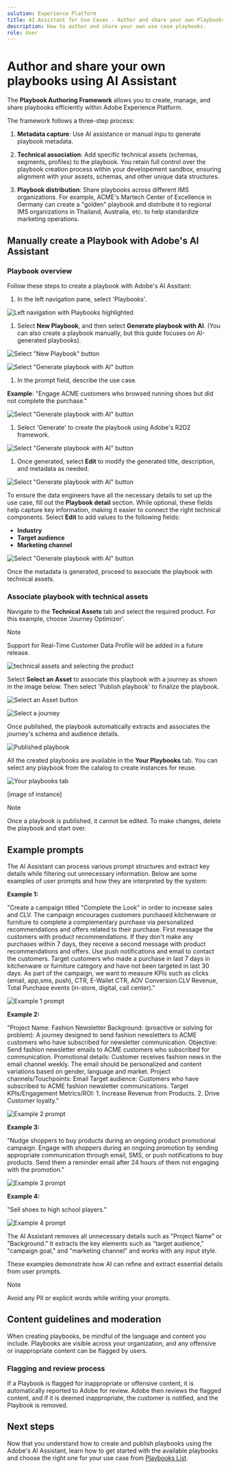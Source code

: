```yaml
---
solution: Experience Platform
title: AI Assistant for Use Cases - Author and share your own Playbooks.
description: How to author and share your own use case playbooks.
role: User
---
```


# Author and share your own playbooks using AI Assistant

The **Playbook Authoring Framework** allows you to create, manage, and share playbooks efficiently within Adobe Experience Platform. 

The framework follows a three-step process:

1. **Metadata capture**: Use AI assistance or manual inpu to generate playbook metadata.

2. **Technical association**: Add specific technical assets (schemas, segments, profiles) to the playbook. You retain full control over the playbook creation process within your developement sandbox, ensuring alignment with your assets, schemas, and other unique data structures.

3. **Playbook distribution**: Share playbooks across different IMS organizations. For example, ACME's Martech Center of Excellence in Germany can create a "golden" playbook and distribute it to regional IMS organizations in Thailand, Australia, etc. to help standardize marketing operations.

## Manually create a Playbook with Adobe's AI Assistant

### Playbook overview

Follow these steps to create a playbook with Adobe's AI Assitant:

1. In the left navigation pane, select 'Playbooks'. 

![Left navigation with Playbooks highlighted](/help/use-case-playbooks/assets/playbooks/authoring/playbooks.png)

1. Select **New Playbook**, and then select **Generate playbook with AI**. (You can also create a playbook manually, but this guide focuses on AI-generated playbooks).

![Select "New Playbook" button](/help/use-case-playbooks/assets/playbooks/authoring/new-playbook.png)

![Select "Generate playbook with AI" button](/help/use-case-playbooks/assets/playbooks/authoring/generate-playbook.png)

1. In the prompt field, describe the use case. 

**Example**: "Engage ACME customers who browsed running shoes but did not complete the purchase."

![Select "Generate playbook with AI" button](/help/use-case-playbooks/assets/playbooks/authoring/prompt.png)

1. Select 'Generate' to create the playbook using Adobe's R2D2 framework. 

![Select "Generate playbook with AI" button](/help/use-case-playbooks/assets/playbooks/authoring/generate.png)

1. Once generated, select **Edit** to modify the generated title, description, and metadata as needed.

![Select "Generate playbook with AI" button](/help/use-case-playbooks/assets/playbooks/authoring/edit.png)

To ensure the data engineers have all the necessary details to set up the use case, fill out the **Playbook detail** section. While optional, these fields help capture key information, making it easier to connect the right technical components. Select **Edit** to add values to the following fields:

* **Industry**
* **Target audience**
* **Marketing channel**

![Select "Generate playbook with AI" button](/help/use-case-playbooks/assets/playbooks/authoring/edit-details.png)

Once the metadata is generated, proceed to associate the playbook with technical assets.

### Associate playbook with technical assets

Navigate to the **Technical Assets** tab and select the required product. For this example, choose 'Journey Optimizer'. 

>[!NOTE]
>
> Support for Real-Time Customer Data Profile will be added in a future release.

![technical assets and selecting the product](/help/use-case-playbooks/assets/playbooks/authoring/technical-assets-add-required-product.png)

Select **Select an Asset** to associate this playbook with a journey as shown in the image below. Then select 'Publish playbook' to finalize the playbook. 

![Select an Asset button](/help/use-case-playbooks/assets/playbooks/authoring/select-assets.png)

![Select a journey](/help/use-case-playbooks/assets/playbooks/authoring/select-assets.png)

Once published, the playbook automatically extracts and associates the journey's schema and audience details.

![Published playbook](/help/use-case-playbooks/assets/playbooks/authoring/publish-playbook.png)

All the created playbooks are available in the **Your Playbooks** tab. You can select any playbook from the catalog to create instances for reuse.

![Your playbooks tab](/help/use-case-playbooks/assets/playbooks/authoring/your-playbooks-tab.png)

[image of instance]

>[!NOTE]
>
> Once a playbook is published, it cannot be edited. To make changes, delete the playbook and start over. 

## Example prompts 

The AI Assistant can process various prompt structures and extract key details while filtering out unnecessary information. Below are some examples of user prompts and how they are interpreted by the system:

**Example 1:**

"Create a campaign titled "Complete the Look" in order to increase sales and CLV. The campaign encourages customers purchased kitchenware or furniture to complete a complementary purchase via personalized recommendations and offers related to their purchase. First message the customers with product recommendations. If they don't make any purchases within 7 days, they receive a second message with product recommendations and offers. Use push notifications and email to contact the customers. Target customers who made a purchase in last 7 days in kitchenware or furniture category and have not been targeted in last 30 days. As part of the campaign, we want to measure KPIs such as clicks (email, app,sms, push), CTR, E-Wallet CTR, AOV Conversion.CLV Revenue, Total Purchase events (in-store, digital, call center)."

![Example 1 prompt](/help/use-case-playbooks/assets/playbooks/authoring/example-prompt.png)

**Example 2:**

"Project Name: Fashion Newsletter
Background: (proactive or solving for problem): A journey designed to send fashion newsletters to ACME customers who have subscribed for newsletter communication.
Objective: Send fashion newsletter emails to ACME customers who subscribed for communication.
Promotional details: Customer receives fashion news in the email channel weekly. The email should be personalized and content variations based on gender, language and market.
Project channels/Touchpoints: Email
Target audience: Customers who have subscribed to ACME fashion newsletter communications.
Target KPIs/Engagement Metrics/ROI: 1. Increase Revenue from Products. 2. Drive Customer loyalty."

![Example 2 prompt](/help/use-case-playbooks/assets/playbooks/authoring/example-2-prompt.png)

**Example 3:**

"Nudge shoppers to buy products during an ongoing product promotional campaign. 
Engage with shoppers during an ongoing promotion by sending appropriate communication through email, SMS, or push notifications to buy products. Send them a reminder email after 24 hours of them not engaging with the promotion."

![Example 3 prompt](/help/use-case-playbooks/assets/playbooks/authoring/example-3-prompt.png)

**Example 4:**

"Sell shoes to high school players."

![Example 4 prompt](/help/use-case-playbooks/assets/playbooks/authoring/example-4-prompt.png)

The AI Assistant removes all unnecessary details such as "Project Name" or "Background." It extracts the key elements such as "target audience," "campaign goal," and "marketing channel" and works with any input style.

These examples demonstrate how AI can refine and extract essential details from user prompts. 

>[!NOTE]
>
> Avoid any PII or explicit words while writing your prompts. 

## Content guidelines and moderation

When creating playbooks, be mindful of the language and content you include. Playbooks are visible across your organization, and any offensive or inappropriate content can be flagged by users.

<!-- ![Report results]() -->

### Flagging and review process

If a Playbook is flagged for inappropriate or offensive content, it is automatically reported to Adobe for review. Adobe then reviews the flagged content, and if it is deemed inappropriate, the customer is notified, and the Playbook is removed.

## Next steps

Now that you understand how to create and publish playbooks using the Adobe's AI Assistant, learn how to get started with the available playbooks and choose the right one for your use case from [Playbooks List](/help/use-case-playbooks/playbooks/choose.md).
